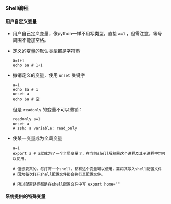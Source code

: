### Shell编程

#### 用户自定义变量

* 用户自己定义变量，像python一样不用写类型，直接 ```a=1``` ，但需注意，等号周围不能加空格。

* 定义的变量的默认类型都是字符串

  `````shell
  a=1+1
  echo $a # 1+1
  `````

* 撤销定义的变量，使用 ```unset``` 关键字

  ```shell
  a=1
  echo $a # 1
  unset a
  echo $a # 空
  ```

  但是 ```readonly``` 的变量不可以撤销：

  ````shell
  readonly a=1
  unset a
  # zsh: a variable: read_only
  ````

* 使某一变量成为全局变量

  ````shell
  a=1
  export a # a就成为了一个全局变量了，在当前shell解释器这个进程及其子进程中均可以使用。
  
  # 但想要真的，每打开一个shell，都有这个变量可以使用，需将其写入shell配置文件
  # 因为每次打开shell配置文件都会执行其配置文件。
  
  # 所以配置路径都是在shell配置文件中写 export home=""
  ````



#### 系统提供的特殊变量

